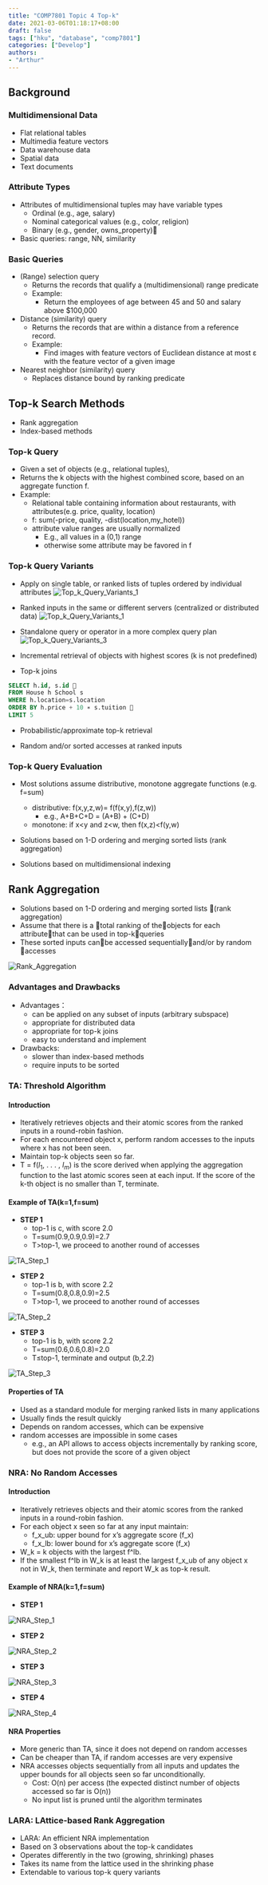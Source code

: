 ```yaml
---
title: "COMP7801 Topic 4 Top-k"
date: 2021-03-06T01:18:17+08:00
draft: false
tags: ["hku", "database", "comp7801"]
categories: ["Develop"]
authors:
- "Arthur"
---
```


## Background

### Multidimensional Data

* Flat relational tables
* Multimedia feature vectors
* Data warehouse data
* Spatial data
* Text documents

### Attribute Types

* Attributes of multidimensional tuples may have variable types
    * Ordinal (e.g., age, salary)
    * Nominal categorical values (e.g., color, religion)
    * Binary (e.g., gender, owns_property)
* Basic queries: range, NN, similarity

### Basic Queries

* (Range) selection query
    * Returns the records that qualify a (multidimensional) range predicate
    * Example:
        * Return the employees of age between 45 and 50 and salary above $100,000
* Distance (similarity) query
    * Returns the records that are within a distance from a reference record.
    * Example:
        * Find images with feature vectors of Euclidean distance at most ε with the feature vector of a given image
* Nearest neighbor (similarity) query
    * Replaces distance bound by ranking predicate

## Top-k Search Methods

* Rank aggregation
* Index-based methods

### Top-k Query

* Given a set of objects (e.g., relational tuples),
* Returns the k objects with the highest combined score, based on an aggregate function f.
* Example:
    * Relational table containing information about restaurants, with attributes(e.g. price, quality, location)
    * f: sum(-price, quality, -dist(location,my_hotel))‏
    * attribute value ranges are usually normalized
        * E.g., all values in a (0,1) range
        * otherwise some attribute may be favored in f

### Top-k Query Variants

* Apply on single table, or ranked lists of tuples ordered by individual attributes
  ![Top_k_Query_Variants_1](https://pseudoyu.oss-cn-hangzhou.aliyuncs.com/images/Top_k_Query_Variants_1.jpg)
* Ranked inputs in the same or different servers (centralized or distributed data)
  ![Top_k_Query_Variants_1](https://pseudoyu.oss-cn-hangzhou.aliyuncs.com/images/Top_k_Query_Variants_2.jpg)
* Standalone query or operator in a more complex query plan
  ![Top_k_Query_Variants_3](https://pseudoyu.oss-cn-hangzhou.aliyuncs.com/images/Top_k_Query_Variants_3.jpg)

* Incremental retrieval of objects with highest scores (k is not predefined)

* Top-k joins

```sql
SELECT h.id, s.id 
FROM House h School s
WHERE h.location=s.location
ORDER BY h.price + 10 ∗ s.tuition 
LIMIT 5
```

* Probabilistic/approximate top-k retrieval

* Random and/or sorted accesses at ranked inputs

### Top-k Query Evaluation

* Most solutions assume distributive, monotone aggregate functions (e.g. f=sum)
    * distributive: f(x,y,z,w)= f(f(x,y),f(z,w))
        * e.g., A+B+C+D = (A+B) + (C+D)
    * monotone: if x<y and z<w, then f(x,z)<f(y,w)

* Solutions based on 1-D ordering and merging sorted lists (rank aggregation)

* Solutions based on multidimensional indexing

## Rank Aggregation

* Solutions based on 1-D ordering and merging sorted lists (rank aggregation)
* Assume that there is a total ranking of theobjects for each attributethat can be used in top-kqueries
* These sorted inputs canbe accessed sequentiallyand/or by random accesses

![Rank_Aggregation](https://pseudoyu.oss-cn-hangzhou.aliyuncs.com/images/Rank_Aggregation.jpg)

### Advantages and Drawbacks

* Advantages：
    * can be applied on any subset of inputs (arbitrary subspace)
    * appropriate for distributed data
    * appropriate for top-k joins
    * easy to understand and implement
* Drawbacks:
    * slower than index-based methods
    * require inputs to be sorted

### TA: Threshold Algorithm

#### Introduction

* Iteratively retrieves objects and their atomic scores from the ranked inputs in a round-robin fashion.
* For each encountered object x, perform random accesses to the inputs where x has not been seen.
* Maintain top-k objects seen so far.
* T = f($l_1$, . . . , $l_m$) is the score derived when applying the aggregation function to the last atomic scores seen at each input. If the score of the k-th object is no smaller than T, terminate.

#### Example of TA(k=1,f=sum)

* **STEP 1**
    * top-1 is c, with score 2.0
    * T=sum(0.9,0.9,0.9)=2.7
    * T>top-1, we proceed to another round of accesses

![TA_Step_1](https://pseudoyu.oss-cn-hangzhou.aliyuncs.com/images/TA_Step_1.jpg)

* **STEP 2**
    * top-1 is b, with score 2.2
    * T=sum(0.8,0.8,0.9)=2.5
    * T>top-1, we proceed to another round of accesses

![TA_Step_2](https://pseudoyu.oss-cn-hangzhou.aliyuncs.com/images/TA_Step_2.jpg)

* **STEP 3**
    * top-1 is b, with score 2.2
    * T=sum(0.6,0.6,0.8)=2.0
    * T≤top-1, terminate and output (b,2.2)

![TA_Step_3](https://pseudoyu.oss-cn-hangzhou.aliyuncs.com/images/TA_Step_3.jpg)

#### Properties of TA

* Used as a standard module for merging ranked lists in many applications
* Usually finds the result quickly
* Depends on random accesses, which can be expensive
* random accesses are impossible in some cases
    * e.g., an API allows to access objects incrementally by ranking score, but does not provide the score of a given object

### NRA: No Random Accesses

#### Introduction

* Iteratively retrieves objects and their atomic scores from the ranked inputs in a round-robin fashion.
* For each object x seen so far at any input maintain:
    * f_x_ub: upper bound for x’s aggregate score (f_x)
    * f_x_lb: lower bound for x’s aggregate score (f_x)
* W_k = k objects with the largest f^lb.
* If the smallest f^lb in W_k is at least the largest f_x_ub of any object x not in W_k, then terminate and report W_k as top-k result.

#### Example of NRA(k=1,f=sum)

* **STEP 1**

![NRA_Step_1](https://pseudoyu.oss-cn-hangzhou.aliyuncs.com/images/NRA_Step_1.jpg)

* **STEP 2**

![NRA_Step_2](https://pseudoyu.oss-cn-hangzhou.aliyuncs.com/images/NRA_Step_2.jpg)

* **STEP 3**

![NRA_Step_3](https://pseudoyu.oss-cn-hangzhou.aliyuncs.com/images/NRA_Step_3.jpg)

* **STEP 4**

![NRA_Step_4](https://pseudoyu.oss-cn-hangzhou.aliyuncs.com/images/NRA_Step_4.jpg)

#### NRA Properties
* More generic than TA, since it does not depend on random accesses
* Can be cheaper than TA, if random accesses are very expensive
* NRA accesses objects sequentially from all inputs and updates the upper bounds for all objects seen so far unconditionally.
    * Cost: O(n) per access (the expected distinct number of objects accessed so far is O(n))
    * No input list is pruned until the algorithm terminates

### LARA: LAttice-based Rank Aggregation

* LARA: An efficient NRA implementation
* Based on 3 observations about the top-k candidates
* Operates differently in the two (growing, shrinking) phases
* Takes its name from the lattice used in the shrinking phase
* Extendable to various top-k query variants

